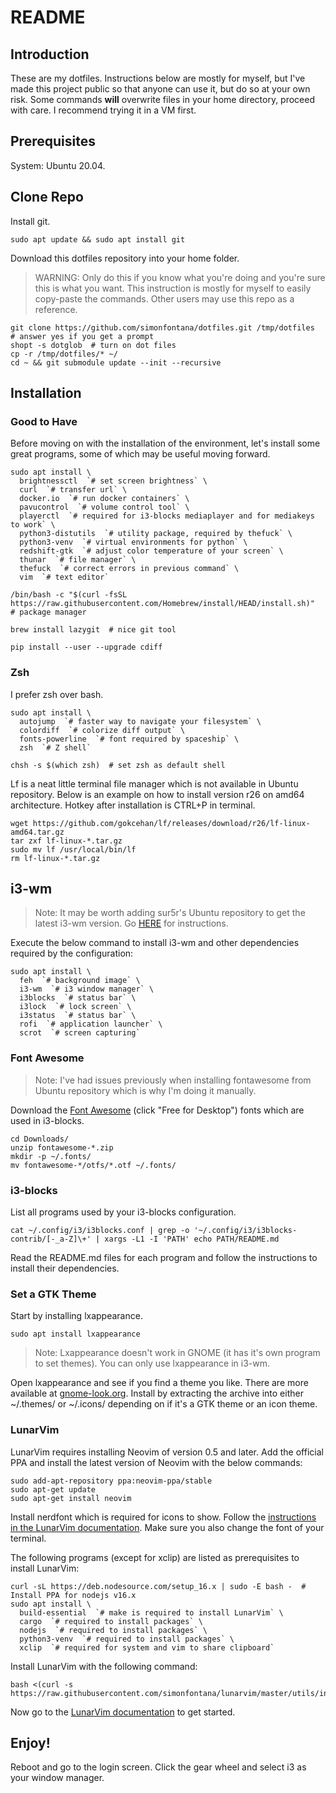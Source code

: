 README
======

## Introduction
These are my dotfiles.
Instructions below are mostly for myself, but I've made this project public so that anyone can use it, but do so at your own risk.
Some commands **will** overwrite files in your home directory, proceed with care. I recommend trying it in a VM first.

## Prerequisites

System: Ubuntu 20.04.

## Clone Repo

Install git.

```
sudo apt update && sudo apt install git
```

Download this dotfiles repository into your home folder.
> WARNING: Only do this if you know what you're doing and you're sure this is what you want.
> This instruction is mostly for myself to easily copy-paste the commands.
> Other users may use this repo as a reference.

```
git clone https://github.com/simonfontana/dotfiles.git /tmp/dotfiles  # answer yes if you get a prompt
shopt -s dotglob  # turn on dot files
cp -r /tmp/dotfiles/* ~/
cd ~ && git submodule update --init --recursive
```

## Installation

### Good to Have

Before moving on with the installation of the environment, let's install some great programs, some of which may be useful moving forward.

```
sudo apt install \
  brightnessctl  `# set screen brightness` \
  curl  `# transfer url` \
  docker.io  `# run docker containers` \
  pavucontrol  `# volume control tool` \
  playerctl  `# required for i3-blocks mediaplayer and for mediakeys to work` \
  python3-distutils  `# utility package, required by thefuck` \
  python3-venv  `# virtual environments for python` \
  redshift-gtk  `# adjust color temperature of your screen` \
  thunar  `# file manager` \
  thefuck  `# correct errors in previous command` \
  vim  `# text editor`
```

```
/bin/bash -c "$(curl -fsSL https://raw.githubusercontent.com/Homebrew/install/HEAD/install.sh)"  # package manager
```

```
brew install lazygit  # nice git tool
```

```
pip install --user --upgrade cdiff
```

### Zsh

I prefer zsh over bash.

```
sudo apt install \
  autojump  `# faster way to navigate your filesystem` \
  colordiff  `# colorize diff output` \
  fonts-powerline  `# font required by spaceship` \
  zsh  `# Z shell`
```
```
chsh -s $(which zsh)  # set zsh as default shell
```

Lf is a neat little terminal file manager which is not available in Ubuntu repository.
Below is an example on how to install version r26 on amd64 architecture.
Hotkey after installation is CTRL+P in terminal.

```
wget https://github.com/gokcehan/lf/releases/download/r26/lf-linux-amd64.tar.gz
tar zxf lf-linux-*.tar.gz
sudo mv lf /usr/local/bin/lf
rm lf-linux-*.tar.gz
```

## i3-wm

> Note: It may be worth adding sur5r's Ubuntu repository to get the latest i3-wm version.
> Go [HERE](https://i3wm.org/docs/repositories.html) for instructions.


Execute the below command to install i3-wm and other dependencies required by the configuration:

```
sudo apt install \
  feh  `# background image` \
  i3-wm  `# i3 window manager` \
  i3blocks  `# status bar` \
  i3lock  `# lock screen` \
  i3status  `# status bar` \
  rofi  `# application launcher` \
  scrot  `# screen capturing`
```

### Font Awesome

> Note: I've had issues previously when installing fontawesome from Ubuntu repository which is why I'm doing it manually.

Download the [Font Awesome](https://fontawesome.com/download) (click "Free for Desktop") fonts which are used in i3-blocks.

```
cd Downloads/
unzip fontawesome-*.zip
mkdir -p ~/.fonts/
mv fontawesome-*/otfs/*.otf ~/.fonts/
```

### i3-blocks

List all programs used by your i3-blocks configuration.

```
cat ~/.config/i3/i3blocks.conf | grep -o '~/.config/i3/i3blocks-contrib/[-_a-Z]\+' | xargs -L1 -I 'PATH' echo PATH/README.md
```

Read the README.md files for each program and follow the instructions to install their dependencies.

### Set a GTK Theme

Start by installing lxappearance.

```
sudo apt install lxappearance
```

> Note: Lxappearance doesn't work in GNOME (it has it's own program to set themes).
> You can only use lxappearance in i3-wm.

Open lxappearance and see if you find a theme you like.
There are more available at [gnome-look.org](gnome-look.org).
Install by extracting the archive into either ~/.themes/ or ~/.icons/ depending on if it's a GTK theme or an icon theme.

### LunarVim

LunarVim requires installing Neovim of version 0.5 and later.
Add the official PPA and install the latest version of Neovim with the below commands:

```
sudo add-apt-repository ppa:neovim-ppa/stable
sudo apt-get update
sudo apt-get install neovim
```

Install nerdfont which is required for icons to show.
Follow the [instructions in the LunarVim documentation](https://www.lunarvim.org/configuration/04-nerd-fonts.html#installing-a-font).
Make sure you also change the font of your terminal.

The following programs (except for xclip) are listed as prerequisites to install LunarVim:

```
curl -sL https://deb.nodesource.com/setup_16.x | sudo -E bash -  # Install PPA for nodejs v16.x
sudo apt install \
  build-essential  `# make is required to install LunarVim` \
  cargo  `# required to install packages` \
  nodejs  `# required to install packages` \
  python3-venv  `# required to install packages` \
  xclip  `# required for system and vim to share clipboard`
```

Install LunarVim with the following command:

```
bash <(curl -s https://raw.githubusercontent.com/simonfontana/lunarvim/master/utils/installer/install.sh)
```

Now go to the [LunarVim documentation](https://www.lunarvim.org/02-after-install.html#quick-start) to get started.

## Enjoy!

Reboot and go to the login screen. Click the gear wheel and select i3 as your window manager.
